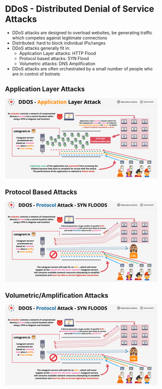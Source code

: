 # DDoS - Distributed Denial of Service Attacks

- DDoS attacks are designed to overload websites, be generating traffic which competes against legitimate connections
- Distributed: hard to block individual IPs/ranges
- DDoS attacks generally fit in:
    - Application Layer attacks: HTTP Flood
    - Protocol based attacks: SYN Flood
    - Volumetric attacks: DNS Amplification
- DDoS attacks are often orchestrated by a small number of people who are in control of botnets

## Application Layer Attacks

![Application Layer Attacks](images/DDOS2.png)

## Protocol Based Attacks

![Protocol Based Attacks](images/DDOS3.png)

## Volumetric/Amplification Attacks

![Volumetric Attacks](images/DDOS3.png)